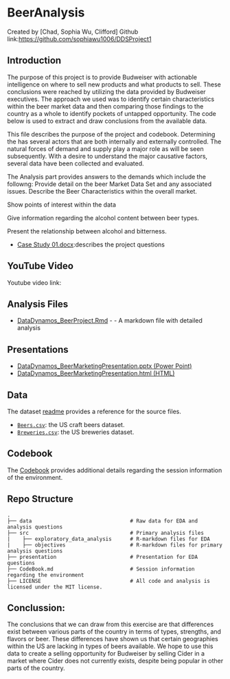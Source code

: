 
# BeerAnalysis

Created by [Chad, Sophia Wu, Clifford] 
Github link:https://github.com/sophiawu1006/DDSProject1

## Introduction
The purpose of this project is to provide Budweiser with actionable intelligence on where to sell new products and what products to sell. These conclusions were reached by utilizing the data provided by Budweiser executives. The approach we used was to identify certain characteristics within the beer market data and then comparing those findings to the country as a whole to identify pockets of untapped opportunity. The code below is used to extract and draw conclusions from the available data.

This file describes the purpose of the project and codebook.
Determining the has several actors that are both internally and externally controlled. The natural forces of demand and supply play a major role as will be seen subsequently. With a desire to understand the major causative factors, several data have been collected and evaluated.  

The Analysis part provides answers to the demands which include the followng:
Provide detail on the beer Market Data Set and any associated issues.
Describe the Beer Characteristics within the overall market.  

Show points of interest within the data  

Give information regarding the alcohol content between beer types.  

Present the relationship between alcohol and bitterness.  


* [Case Study 01.docx](https://github.com/sophiawu1006/DDSProject1/blob/master/Case%20Study%2001.docx):describes the project questions

## YouTube Video

Youtube video link:  

## Analysis Files

* [DataDynamos_BeerProject.Rmd](https://github.com/sophiawu1006/DDSProject1/blob/master/DataDynamos_BeerProject.Rmd) - - A markdown file with detailed analysis

## Presentations

* [DataDynamos_BeerMarketingPresentation.pptx (Power Point)](https://github.com/sophiawu1006/DDSProject1/blob/master/DataDynamos_BeerMarketingPresentation.pptx)
* [DataDynamos_BeerMarketingPresentation.html (HTML)](https://rpubs.com/chadreo/635495)

## Data

The dataset [readme](https://github.com/sophiawu1006/DDSProject1/blob/master/README.md) provides a reference for the source files.
* [`Beers.csv`](https://github.com/sophiawu1006/DDSProject1/blob/master/Beers.csv): the US craft beers dataset.
* [`Breweries.csv`](https://github.com/sophiawu1006/DDSProject1/blob/master/Breweries.csv): the US breweries dataset.

## Codebook

The [Codebook](https://github.com/sophiawu1006/DDSProject1/blob/master/CodeBook.md) provides additional details regarding the session information of the environment.

## Repo Structure
    .
    ├── data                                # Raw data for EDA and analysis questions                       
    ├── src                                 # Primary analysis files
    |    ├── exploratory_data_analysis      # R-markdown files for EDA
    |    ├── objectives                     # R-markdown files for primary analysis questions
    ├── presentation                        # Presentation for EDA questions
    ├── CodeBook.md                         # Session information regarding the environment
    ├── LICENSE                             # All code and analysis is licensed under the MIT license.



## Conclussion:  
The conclusions that we can draw from this exercise are that differences exist between various parts of the country in terms of types, strengths, and flavors or beer.  These differences have shown us that certain geographies within the US are lacking in types of beers available.  We hope to use this data to create a selling opportunity for Budweiser by selling Cider in a market where Cider does not currently exists, despite being popular in other parts of the country.
